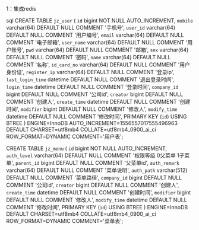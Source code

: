 1：集成redis


sql
CREATE TABLE `jz_user` (
  `id` bigint NOT NULL AUTO_INCREMENT,
  `mobile` varchar(64) DEFAULT NULL COMMENT '手机号',
  `user_id` varchar(64) DEFAULT NULL COMMENT '用户编号',
  `email` varchar(64) DEFAULT NULL COMMENT '电子邮箱',
  `user_name` varchar(64) DEFAULT NULL COMMENT '用户账号',
  `pwd` varchar(64) DEFAULT NULL COMMENT '邮箱',
  `sex` varchar(64) DEFAULT NULL COMMENT '密码',
  `name` varchar(64) DEFAULT NULL COMMENT '名称',
  `id_card_no` varchar(64) DEFAULT NULL COMMENT '用户身份证',
  `register_ip` varchar(64) DEFAULT NULL COMMENT '登录ip',
  `last_login_time` datetime DEFAULT NULL COMMENT '退出登录时间',
  `login_time` datetime DEFAULT NULL COMMENT '登录时间',
  `company_id` bigint DEFAULT NULL COMMENT '公司id',
  `creator` bigint DEFAULT NULL COMMENT '创建人',
  `create_time` datetime DEFAULT NULL COMMENT '创建时间',
  `modifier` bigint DEFAULT NULL COMMENT '修改人',
  `modify_time` datetime DEFAULT NULL COMMENT '修改时间',
  PRIMARY KEY (`id`) USING BTREE
) ENGINE=InnoDB AUTO_INCREMENT=1556557017555496963 DEFAULT CHARSET=utf8mb4 COLLATE=utf8mb4_0900_ai_ci ROW_FORMAT=DYNAMIC COMMENT='用户表';


CREATE TABLE `jz_menu` (
  `id` bigint NOT NULL AUTO_INCREMENT,
  `auth_level` varchar(64) DEFAULT NULL COMMENT '权限等级 0父菜单 1子菜单',
  `parent_id` bigint DEFAULT NULL COMMENT '父菜单id',
  `auth_remark` varchar(64) DEFAULT NULL COMMENT '菜单说明',
  `auth_path` varchar(512) DEFAULT NULL COMMENT '菜单路径',
  `company_id` bigint DEFAULT NULL COMMENT '公司id',
  `creator` bigint DEFAULT NULL COMMENT '创建人',
  `create_time` datetime DEFAULT NULL COMMENT '创建时间',
  `modifier` bigint DEFAULT NULL COMMENT '修改人',
  `modify_time` datetime DEFAULT NULL COMMENT '修改时间',
  PRIMARY KEY (`id`) USING BTREE
) ENGINE=InnoDB DEFAULT CHARSET=utf8mb4 COLLATE=utf8mb4_0900_ai_ci ROW_FORMAT=DYNAMIC COMMENT='菜单表';

